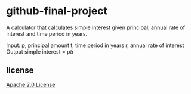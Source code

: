 # github-final-project

A calculator that calculates simple interest given principal, annual rate of interest and time period in years.

Input:
   p, principal amount
   t, time period in years
   r, annual rate of interest
Output
   simple interest = p*t*r

## license
[Apache 2.0 License](https://github.com/BTGebhardt/github-final-project/blob/main/LICENSE)
